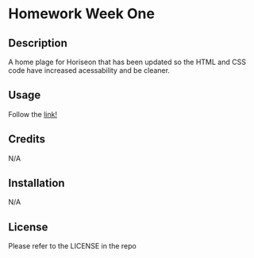 # Homework Week One

## Description

A home plage for Horiseon that has been updated so the HTML and CSS code have increased acessability and be cleaner.

## Usage

Follow the [link!](https://isen28.github.io/homework-week-one/Develop/)

## Credits

N/A

## Installation

N/A

## License

Please refer to the LICENSE in the repo
